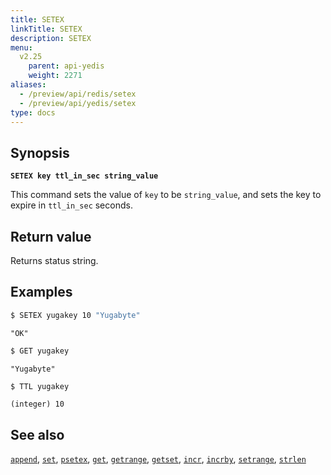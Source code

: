 ```yaml
---
title: SETEX
linkTitle: SETEX
description: SETEX
menu:
  v2.25
    parent: api-yedis
    weight: 2271
aliases:
  - /preview/api/redis/setex
  - /preview/api/yedis/setex
type: docs
---
```


## Synopsis

**`SETEX key ttl_in_sec string_value`**

This command sets the value of `key` to be `string_value`, and sets the key to expire in `ttl_in_sec` seconds.

## Return value

Returns status string.

## Examples

```sh
$ SETEX yugakey 10 "Yugabyte"
```

```
"OK"
```

```sh
$ GET yugakey
```

```
"Yugabyte"
```
```sh
$ TTL yugakey
```

```
(integer) 10
```

## See also

[`append`](../append/), [`set`](../set/), [`psetex`](../psetex/), [`get`](../get/), [`getrange`](../getrange/), [`getset`](../getset/), [`incr`](../incr/), [`incrby`](../incrby/), [`setrange`](../setrange/), [`strlen`](../strlen/)
